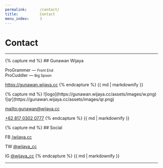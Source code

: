 ```yaml
---
permalink:      /contact/
title:          Contact
menu_index:     3
---
```

# Contact[](# '{">":"find","tag":"main","className":"red align-center"}')

---

<div class="card"> {% capture md %}
## Gunawan Wijaya

ProGrammer — <small>Front End</small><br>
ProCuddler — <small>Big Spoon</small>

<https://gunawan.wijaya.cc>
{% endcapture %} {{ md | markdownify }} </div>

<div class="card back"> {% capture md %}
![logo](https://gunawan.wijaya.cc/assets/images/w.png)
![qr](https://gunawan.wijaya.cc/assets/images/qr.png)

<mailto:gunawan@wijaya.cc>

[+62 817 0302 0777](tel:+6281703020777)
{% endcapture %} {{ md | markdownify }} </div>

<div class="card social"> {% capture md %}
## Social

<span class="font-mono">FB</span> [/wijaya.cc](https://fb.com/wijaya.cc/)

<span class="font-mono">TW</span> [@wijaya_cc](https://twitter.com/wijaya_cc/)

<span class="font-mono">IG</span> [@wijaya_cc](https://instagram.com/wijaya_cc/)
{% endcapture %} {{ md | markdownify }} </div>

---
